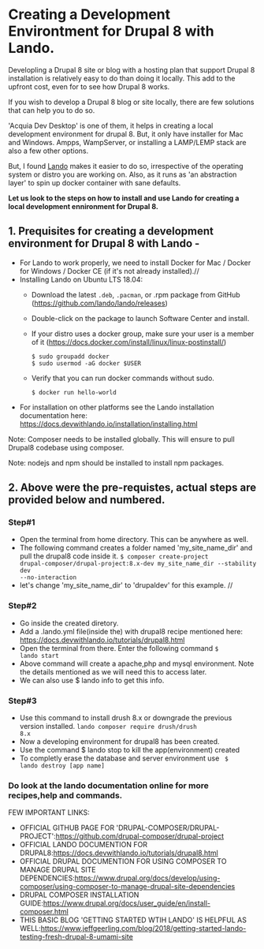 # Creating a Development Environtment for Drupal 8 with Lando.
Developling a Drupal 8 site or blog with a hosting plan that support Drupal 8 installation is relatively easy to do than doing it locally. 
This add to the upfront cost, even for to see how Drupal 8 works.


If you wish to develop a Drupal 8 blog or site locally, there are few solutions that can help you to do so.


'Acquia Dev Desktop' is one of them, it helps in creating a local development environment for drupal 8. But, it only have installer for Mac and Windows.
Ampps, WampServer, or installing a LAMP/LEMP stack are also a few other options.

But, I found [Lando](https://docs.devwithlando.io/) makes it easier to do so, irrespective of the operating system or distro you are working on. 
Also, as it runs as 'an abstraction layer' to spin up docker container with sane defaults.

**Let us look to the steps on how to install and use Lando for creating a local development ennironment for Drupal 8.**

## 1. Prequisites for creating a development environment for Drupal 8 with Lando -
- For Lando to work properly, we need to install Docker for Mac / Docker for Windows / Docker CE (if it's not already installed).//
- Installing Lando on Ubuntu LTS 18.04:
  - Download the latest `.deb`, `.pacman`, or .rpm package from GitHub (https://github.com/lando/lando/releases)
  - Double-click on the package to launch Software Center and install.
  - If your distro uses a docker group, make sure your user is a member of it (https://docs.docker.com/install/linux/linux-postinstall/)
  
        $ sudo groupadd docker
        $ sudo usermod -aG docker $USER
        
  - Verify that you can run docker commands without sudo.
  
        $ docker run hello-world
        
- For installation on other platforms see the Lando installation documentation here: https://docs.devwithlando.io/installation/installing.html

Note: Composer needs to be installed globally. This will ensure to pull Drupal8 codebase using composer.

Note: nodejs and npm should be installed to install npm packages.

## 2. Above were the pre-requistes, actual steps are provided below and numbered.



### Step#1
- Open the terminal from home directory. This can be anywhere as well.
- The following command creates a folder named 'my_site_name_dir' and pull the drupal8 code inside it.
<code>$ composer create-project drupal-composer/drupal-project:8.x-dev my_site_name_dir --stability dev --no-interaction</code>
- let's change 'my_site_name_dir' to 'drupaldev' for this example. //

### Step#2
- Go inside the created diretory.
- Add a .lando.yml file(inside the) with drupal8 recipe mentioned here: https://docs.devwithlando.io/tutorials/drupal8.html
- Open the terminal from there. Enter the following command
<code>$ lando start</code>
- Above command will create a apache,php and mysql environment. Note the details mentioned as we will need this to access later.  
- We can also use $ lando info to get this info.

 ### Step#3
- Use this command to install drush 8.x or downgrade the previous version installed.
<code>lando composer require drush/drush 8.x</code>
- Now a developing environment for drupal8 has been created.
- Use the command $ lando stop to kill the app(environment) created
- To completly erase the database and server environment use <code> $ lando destroy [app name] </code>

 ### Do look at the lando documentation online for more recipes,help and commands.
 
 FEW IMPORTANT LINKS:
- OFFICIAL GITHUB PAGE FOR 'DRUPAL-COMPOSER/DRUPAL-PROJECT':https://github.com/drupal-composer/drupal-project
- OFFICIAL LANDO DOCUMENTION FOR DRUPAL8:https://docs.devwithlando.io/tutorials/drupal8.html
- OFFICIAL DRUPAL DOCUMENTION FOR USING COMPOSER TO MANAGE DRUPAL SITE DEPENDENCIES:https://www.drupal.org/docs/develop/using-composer/using-composer-to-manage-drupal-site-dependencies
- DRUPAL COMPOSER INSTALLATION GUIDE:https://www.drupal.org/docs/user_guide/en/install-composer.html
- THIS BASIC BLOG 'GETTING STARTED WTIH LANDO' IS HELPFUL AS WELL:https://www.jeffgeerling.com/blog/2018/getting-started-lando-testing-fresh-drupal-8-umami-site
